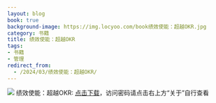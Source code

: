 ```yaml
---
layout: blog
book: true
background-image: https://img.locyoo.com/book绩效使能：超越OKR.jpg
category: 书籍
title: 绩效使能：超越OKR
tags:
- 书籍
- 管理
redirect_from:
  - /2024/03/绩效使能：超越OKR/
---
```

![](https://img.locyoo.com/book绩效使能：超越OKR.jpg)
绩效使能：超越OKR: <a name = "ref1" href="https://url18.ctfile.com/f/50983618-1345418629-ca6228?p=3619">点击下载</a>，访问密码请点击右上方“关于”自行查看